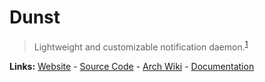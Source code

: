 # Dunst

> Lightweight and customizable notification daemon.<sup>[1][desc]</sup>

**Links:** [Website][site] - [Source Code][code] - [Arch Wiki][aw] - [Documentation][docs]

[site]: https://dunst-project.org/
[desc]: https://github.com/dunst-project/dunst
[code]: https://github.com/dunst-project/dunst
[docs]: https://dunst-project.org/documentation/
[aw]: https://wiki.archlinux.org/title/Dunst

